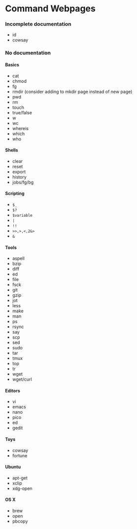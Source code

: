 Command Webpages
================


### Incomplete documentation
 - id
 - cowsay


### No documentation

#### Basics
 - cat
 - chmod
 - fg
 - rmdir (consider adding to mkdir page instead of new page)
 - pwd
 - rm
 - touch
 - true/false
 - w
 - wc
 - whereis
 - which
 - who

#### Shells
 - clear
 - reset
 - export
 - history
 - jobs/fg/bg

#### Scripting
 - `$_`
 - `$?`
 - `$variable`
 - `|`
 - `!!`
 - `>>,>,<,2&>`
 - `&`

#### Tools
 - aspell
 - bzip
 - diff
 - ed
 - file
 - fsck
 - git
 - gzip
 - jot
 - less
 - make
 - man
 - ps
 - rsync
 - say
 - scp
 - sed
 - sudo
 - tar
 - tmux
 - top
 - tr
 - wget
 - wget/curl

#### Editors
 - vi
 - emacs
 - nano
 - pico
 - ed
 - gedit

#### Toys
 - cowsay
 - fortune

#### Ubuntu
 - apt-get
 - xclip
 - xdg-open

#### OS X
 - brew
 - open
 - pbcopy



